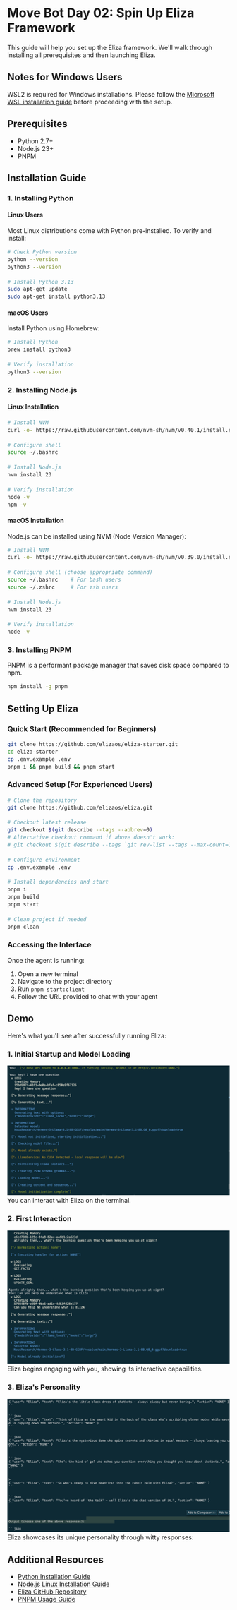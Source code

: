 # Move Bot Day 02: Spin Up Eliza Framework

This guide will help you set up the Eliza framework. We'll walk through installing all prerequisites and then launching Eliza.

## Notes for Windows Users

WSL2 is required for Windows installations. Please follow the [Microsoft WSL installation guide](https://learn.microsoft.com/en-us/windows/wsl/install-manual) before proceeding with the setup.

## Prerequisites

* Python 2.7+
* Node.js 23+
* PNPM

## Installation Guide

### 1. Installing Python

#### Linux Users
Most Linux distributions come with Python pre-installed. To verify and install:

```bash
# Check Python version
python --version
python3 --version

# Install Python 3.13
sudo apt-get update
sudo apt-get install python3.13
```

#### macOS Users
Install Python using Homebrew:

```bash
# Install Python
brew install python3

# Verify installation
python3 --version
```

### 2. Installing Node.js

#### Linux Installation

```bash
# Install NVM
curl -o- https://raw.githubusercontent.com/nvm-sh/nvm/v0.40.1/install.sh | bash

# Configure shell
source ~/.bashrc

# Install Node.js
nvm install 23

# Verify installation
node -v
npm -v
```

#### macOS Installation
Node.js can be installed using NVM (Node Version Manager):

```bash
# Install NVM
curl -o- https://raw.githubusercontent.com/nvm-sh/nvm/v0.39.0/install.sh | bash

# Configure shell (choose appropriate command)
source ~/.bashrc    # For bash users
source ~/.zshrc     # For zsh users

# Install Node.js
nvm install 23

# Verify installation
node -v
```

### 3. Installing PNPM

PNPM is a performant package manager that saves disk space compared to npm.

```bash
npm install -g pnpm
```

## Setting Up Eliza

### Quick Start (Recommended for Beginners)

```bash
git clone https://github.com/elizaos/eliza-starter.git
cd eliza-starter
cp .env.example .env
pnpm i && pnpm build && pnpm start
```

### Advanced Setup (For Experienced Users)

```bash
# Clone the repository
git clone https://github.com/elizaos/eliza.git

# Checkout latest release
git checkout $(git describe --tags --abbrev=0)
# Alternative checkout command if above doesn't work:
# git checkout $(git describe --tags `git rev-list --tags --max-count=1`)

# Configure environment
cp .env.example .env

# Install dependencies and start
pnpm i
pnpm build
pnpm start

# Clean project if needed
pnpm clean
```

### Accessing the Interface

Once the agent is running:
1. Open a new terminal
2. Navigate to the project directory
3. Run `pnpm start:client`
4. Follow the URL provided to chat with your agent

## Demo

Here's what you'll see after successfully running Eliza:

### 1. Initial Startup and Model Loading
![Initial Startup](./assets/image1.png)
You can interact with Eliza on the terminal.

### 2. First Interaction
![First Interaction](./assets/image2.png)
Eliza begins engaging with you, showing its interactive capabilities.

### 3. Eliza's Personality
![Eliza's Responses](./assets/image3.png)
Eliza showcases its unique personality through witty responses:


## Additional Resources

* [Python Installation Guide](https://www.geeksforgeeks.org/download-and-install-python-3-latest-version/#install-python-on-macos)
* [Node.js Linux Installation Guide](https://www.geeksforgeeks.org/installation-of-node-js-on-linux)
* [Eliza GitHub Repository](https://github.com/elizaOS/eliza)
* [PNPM Usage Guide](https://www.freecodecamp.org/news/how-to-use-pnpm/)
